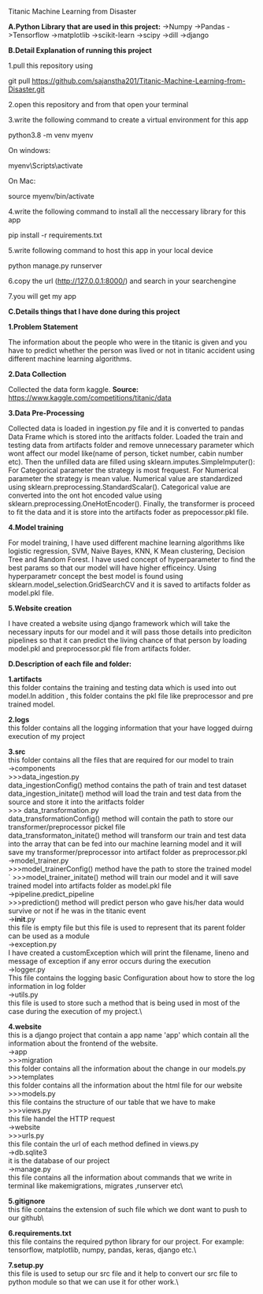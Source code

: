 Titanic Machine Learning from Disaster

**A.Python Library that are used in this project:**
->Numpy
->Pandas
->Tensorflow
->matplotlib
->scikit-learn
->scipy
->dill
->django

**B.Detail Explanation of running this project**

1.pull this repository using 

git pull https://github.com/sajanstha201/Titanic-Machine-Learning-from-Disaster.git

2.open this repository and from that open your terminal

3.write the following command to create a virtual environment for this app

python3.8 -m venv myenv

On windows:

myenv\Scripts\activate

On Mac:

source myenv/bin/activate

4.write the following command to install all the neccessary library for this app

pip install -r requirements.txt

5.write following command to host this app in your local device

python manage.py runserver

6.copy the url (http://127.0.0.1:8000/) and search in your searchengine

7.you will get my app

**C.Details things that I have done during this project**


**1.Problem Statement**

The information about the people who were in the titanic is given and you have to predict whether the person was lived or not in titanic accident using different machine learning algorithms.

**2.Data Collection**

Collected the data form kaggle. 
**Source:** https://www.kaggle.com/competitions/titanic/data

**3.Data Pre-Processing**

Collected data is loaded in ingestion.py file and it is converted to pandas Data Frame which is stored into the aritfacts folder.
Loaded the train and testing data from artifacts folder and remove unnecessary parameter which wont affect our model like(name of person, ticket number, cabin number etc).
Then the unfilled data are filled using sklearn.imputes.SimpleImputer():
For Categorical parameter the strategy is most frequest.
For Numerical parameter the strategy is mean value.
Numerical value are standardized using sklearn.preprocessing.StandardScalar().
Categorical value are converted into the ont hot encoded value using sklearn.preprocessing.OneHotEncoder().
Finally, the transformer is proceed to fit the data and it is store into the artifacts foder as prepocessor.pkl file.

**4.Model training**

For model training, I have used different machine learning algorithms like logistic regression, SVM, Naive Bayes, KNN, K Mean clustering, Decision Tree and Random Forest.
I have used concept of hyperparameter to find the best params so that our model will have higher efficeincy.
Using hyperparametr concept the best model is found using sklearn.model_selection.GridSearchCV and it is saved to artifacts folder as model.pkl file.

**5.Website creation**

I have created a website using django framework which will take the necessary inputs for our model and it will pass those details into prediciton pipelines so that it can predict the living chance of that person by loading model.pkl and preprocessor.pkl file from artifacts folder.

**D.Description of each file and folder:**

**1.artifacts**\
this folder contains the training and testing data which is used into out model.In addition , this folder contains the pkl file like preprocessor and pre trained model.

**2.logs**\
this folder contains all the logging information that your have logged duirng execution of my project

**3.src**\
    this folder contains all the files that are required for our model to train\
    ->components\
       >>>data_ingestion.py\
            data_ingestionConfig() method contains the path of train and test dataset\
            data_ingestion_initate() method will load the train and test data from the source and store it into the aritfacts folder\
       >>> data_transformation.py\
            data_transformationConfig() method will contain the path to store our transformer/preprocessor pickel file\
            data_transformaton_initate() method will transform our train and test data into the array that can be fed into our machine learning model and it will save my transformer/preprocessor into artifact folder as preprocessor.pkl\
        ->model_trainer.py\
            >>>model_trainerConfig() method have the path to store the trained model\
        `    >>>model_trainer_initate() method will train our model and it will save trained model into artifacts folder as model.pkl file\
    ->pipeline.predict_pipeline\
            >>>prediction() method will predict person who gave his/her data would survive or not if he was in the titanic event\
    ->__init__.py\
        this file is empty file but this file is used to represent that its parent folder can be used as a module \
    ->exception.py\
        I have created a customException which will print the filename, lineno and message of exception if any error occurs during the execution\
    ->logger.py\
        This file contains the logging basic Configuration about how to store the log information in log folder\
    ->utils.py\
        this file is used to store such a method that is being used in most of the case during the execution of my project.\


**4.website**\
    this is a django project that contain a app name 'app' which contain all the information about the frontend of the website.\
    ->app\
        >>>migration\
            this folder contains all the information about the change in our models.py \
        >>>templates\
            this folder contains all the information about the html file for our website\
        >>>models.py\
            this file contains the structure of our table that we have to make\
        >>>views.py\
            this file handel the HTTP request\
    ->website\
        >>>urls.py\
            this file contain the url of each method defined in views.py\
    ->db.sqlite3\
        it is the database of our project\
    ->manage.py\
        this file contains all the information about commands that we write in terminal like makemigrations, migrates ,runserver etc\

**5.gitignore**\
this file contains the extension of such file which we dont want to push to our github\

**6.requirements.txt**\
this file contains the required python library for our project.
For example: tensorflow, matplotlib, numpy, pandas, keras, django etc.\


**7.setup.py**\
this file is used to setup our src file and it help to convert our src file to python module so that we can use it for other work.\

